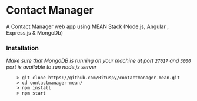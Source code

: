 # Contact Manager

A Contact Manager web app using MEAN Stack (Node.js, Angular , Express.js & MongoDb)

### Installation
_Make sure that MongoDB is running on your machine at port `27017` and `3000` port is available to run node.js server_

```
    > git clone https://github.com/Bituspy/contactmanager-mean.git
    > cd contactmanager-mean/
    > npm install
    > npm start

```
